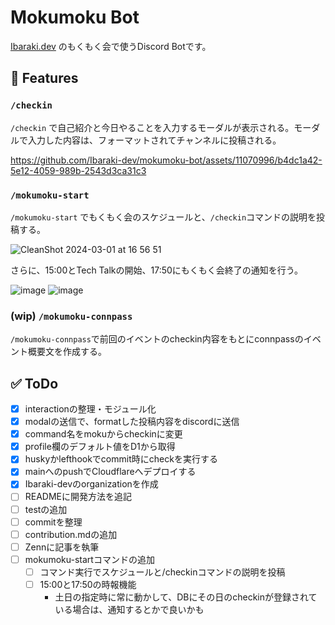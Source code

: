 # Mokumoku Bot

[Ibaraki.dev](https://discord.gg/4XA8EhEseZ) のもくもく会で使うDiscord Botです。


## 🚀 Features

### `/checkin`

`/checkin` で自己紹介と今日やることを入力するモーダルが表示される。モーダルで入力した内容は、フォーマットされてチャンネルに投稿される。

https://github.com/Ibaraki-dev/mokumoku-bot/assets/11070996/b4dc1a42-5e12-4059-989b-2543d3ca31c3


### `/mokumoku-start`

`/mokumoku-start` でもくもく会のスケジュールと、`/checkin`コマンドの説明を投稿する。

![CleanShot 2024-03-01 at 16 56 51](https://github.com/Ibaraki-dev/mokumoku-bot/assets/11070996/d709f532-af6d-4345-a875-ab02b4ba4324)

さらに、15:00とTech Talkの開始、17:50にもくもく会終了の通知を行う。

![image](https://github.com/Ibaraki-dev/mokumoku-bot/assets/11070996/3f11d35d-5eb0-4fb7-9046-e2ab43d01282)
![image](https://github.com/Ibaraki-dev/mokumoku-bot/assets/11070996/3ab98749-5bbb-40f5-a81b-6900e0f12c3a)

### (wip) `/mokumoku-connpass`

`/mokumoku-connpass`で前回のイベントのcheckin内容をもとにconnpassのイベント概要文を作成する。


## ✅ ToDo

- [x] interactionの整理・モジュール化
- [x] modalの送信で、formatした投稿内容をdiscordに送信
- [x] command名をmokuからcheckinに変更
- [x] profile欄のデフォルト値をD1から取得
- [x] huskyかlefthookでcommit時にcheckを実行する
- [x] mainへのpushでCloudflareへデプロイする
- [x] Ibaraki-devのorganizationを作成
- [ ] READMEに開発方法を追記
- [ ] testの追加
- [ ] commitを整理
- [ ] contribution.mdの追加
- [ ] Zennに記事を執筆
- [ ] mokumoku-startコマンドの追加
  - [ ] コマンド実行でスケジュールと/checkinコマンドの説明を投稿
  - [ ] 15:00と17:50の時報機能
    - 土日の指定時に常に動かして、DBにその日のcheckinが登録されている場合は、通知するとかで良いかも
